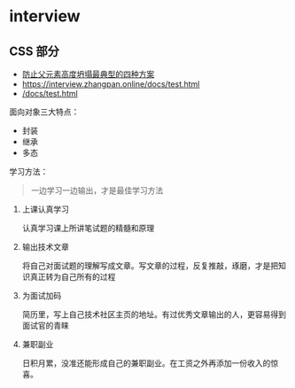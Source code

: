 ﻿
# interview

## CSS 部分

* [防止父元素高度坍塌最典型的四种方案](https://github.com/zhangpanonline/interview/blob/main/CSS/README.md)
* <a href="https://interview.zhangpan.online/docs/test.html">https://interview.zhangpan.online/docs/test.html</a>
* <a href="/docs/test.html">/docs/test.html</a>

面向对象三大特点：

* 封装
* 继承
* 多态

学习方法：

> 一边学习一边输出，才是最佳学习方法

1. 上课认真学习

   认真学习课上所讲笔试题的精髓和原理

2. 输出技术文章

   将自己对面试题的理解写成文章。写文章的过程，反复推敲，琢磨，才是把知识真正转为自己所有的过程

3. 为面试加码

   简历里，写上自己技术社区主页的地址。有过优秀文章输出的人，更容易得到面试官的青睐

4. 兼职副业

   日积月累，没准还能形成自己的兼职副业。在工资之外再添加一份收入的惊喜。
